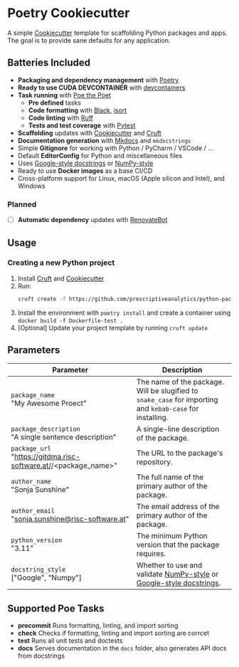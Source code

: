# Poetry Cookiecutter

A simple [Cookiecutter](https://github.com/cookiecutter/cookiecutter) template for scaffolding Python packages and apps. The goal is to provide sane defaults for any application.

## Batteries Included

- **Packaging and dependency management** with [Poetry](https://github.com/python-poetry/poetry)
- **Ready to use CUDA DEVCONTAINER** with [devcontainers](https://containers.dev/)
- **Task running** with [Poe the Poet](https://github.com/nat-n/poethepoet)
   - **Pre defined** tasks
   - **Code formatting** with [Black](https://github.com/psf/black), [isort](https://github.com/PyCQA/isort)
   - **Code linting** with [Ruff](https://github.com/charliermarsh/ruff)
   - **Tests and test coverage** with [Pytest](https://github.com/pytest-dev/pytest/)
- **Scaffolding** updates with [Cookiecutter](https://github.com/cookiecutter/cookiecutter) and [Cruft](https://github.com/cruft/cruft)
- **Documentation generation** with [Mkdocs](https://github.com/mkdocs/mkdocs) and `mkdocstrings`
- Simple **Gitignore** for working with Python / PyCharm / VSCode / ...
- Default **EditorConfig** for Python and miscellaneous files
- Uses [Google-style docstrings](https://google.github.io/styleguide/pyguide.html#38-comments-and-docstrings) or [NumPy-style](https://numpydoc.readthedocs.io/en/latest/format.html)
- Ready to use **Docker images** as a base CI/CD
- Cross-platform support for Linux, macOS (Apple silicon and Intel), and Windows

### Planned
- [ ] **Automatic dependency** updates with [RenovateBot]()

## Usage

### Creating a new Python project

1. Install [Cruft](https://github.com/cruft/cruft) and [Cookiecutter](https://github.com/cookiecutter/cookiecutter)
2. Run:
   ```sh
   cruft create -f https://github.com/prescriptiveanalytics/python-package-template
   ```
3. Install the environment with `poetry install` and create a container using `docker build -f Dockerfile-test .`
4. [Optional] Update your project template by running `cruft update`

## Parameters

| Parameter                                                                           | Description                                                                                                                                                                                                                                                                                                                                                                                       |
| ----------------------------------------------------------------------------------- | ------------------------------------------------------------------------------------------------------------------------------------------------------------------------------------------------------------------------------------------------------------------------------------------------------------------------------------------------------------------------------------------------- |
| `package_name`                    <br> "My Awesome Proect"                         | The name of the package. Will be slugified to `snake_case` for importing and `kebab-case` for installing.                                                                                                                                                                                                                                                                                         |
| `package_description`             <br> "A single sentence description" | A single-line description of the package.                                                                                                                                                                                                                                                                                                                                                         |
| `package_url`                     <br> "https://gitdma.risc-software.at/<ID>/<package_name>" | The URL to the package's repository.                                                                                                                                                                                                                                                                                                                                                              |
| `author_name`                     <br> "Sonja Sunshine"                                 | The full name of the primary author of the package.                                                                                                                                                                                                                                                                                                                                               |
| `author_email`                    <br> "sonja.sunshine@risc-software.at"                           | The email address of the primary author of the package.                                                                                                                                                                                                                                                                                                                                           |
| `python_version`                  <br> "3.11"                                        | The minimum Python version that the package requires.                                                                                                                                                                                                                                                                                                                                             |
| `docstring_style`                 <br> ["Google", "Numpy"]                          | Whether to use and validate [NumPy-style](https://numpydoc.readthedocs.io/en/latest/format.html) or [Google-style docstrings](https://google.github.io/styleguide/pyguide.html#38-comments-and-docstrings).                                                                                                                                                                                       |

## Supported Poe Tasks

- **precommit** Runs formatting, linting, and import sorting
- **check** Checks if formatting, linting and import sorting are corrcet
- **test** Runs all unit tests and doctests
- **docs** Serves documentation in the `docs` folder, also generates API docs from docstrings
